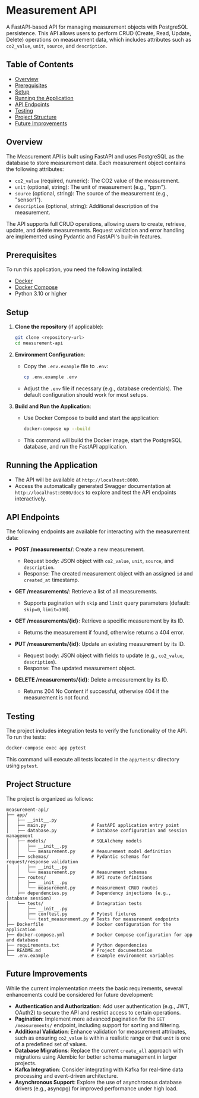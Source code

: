 # Measurement API

A FastAPI-based API for managing measurement objects with PostgreSQL persistence. This API allows users to perform CRUD (Create, Read, Update, Delete) operations on measurement data, which includes attributes such as `co2_value`, `unit`, `source`, and `description`.

## Table of Contents
- [Overview](#overview)
- [Prerequisites](#prerequisites)
- [Setup](#setup)
- [Running the Application](#running-the-application)
- [API Endpoints](#api-endpoints)
- [Testing](#testing)
- [Project Structure](#project-structure)
- [Future Improvements](#future-improvements)

## Overview
The Measurement API is built using FastAPI and uses PostgreSQL as the database to store measurement data. Each measurement object contains the following attributes:
- `co2_value` (required, numeric): The CO2 value of the measurement.
- `unit` (optional, string): The unit of measurement (e.g., "ppm").
- `source` (optional, string): The source of the measurement (e.g., "sensor1").
- `description` (optional, string): Additional description of the measurement.

The API supports full CRUD operations, allowing users to create, retrieve, update, and delete measurements. Request validation and error handling are implemented using Pydantic and FastAPI's built-in features.

## Prerequisites
To run this application, you need the following installed:
- [Docker](https://www.docker.com/get-started)
- [Docker Compose](https://docs.docker.com/compose/install/)
- Python 3.10 or higher

## Setup
1. **Clone the repository** (if applicable):
   ```bash
   git clone <repository-url>
   cd measurement-api
   ```

2. **Environment Configuration**:
   - Copy the `.env.example` file to `.env`:
     ```bash
     cp .env.example .env
     ```
   - Adjust the `.env` file if necessary (e.g., database credentials). The default configuration should work for most setups.

3. **Build and Run the Application**:
   - Use Docker Compose to build and start the application:
     ```bash
     docker-compose up --build
     ```
   - This command will build the Docker image, start the PostgreSQL database, and run the FastAPI application.

## Running the Application
- The API will be available at `http://localhost:8000`.
- Access the automatically generated Swagger documentation at `http://localhost:8000/docs` to explore and test the API endpoints interactively.

## API Endpoints
The following endpoints are available for interacting with the measurement data:

- **POST /measurements/**: Create a new measurement.
  - Request body: JSON object with `co2_value`, `unit`, `source`, and `description`.
  - Response: The created measurement object with an assigned `id` and `created_at` timestamp.

- **GET /measurements/**: Retrieve a list of all measurements.
  - Supports pagination with `skip` and `limit` query parameters (default: `skip=0`, `limit=100`).

- **GET /measurements/{id}**: Retrieve a specific measurement by its ID.
  - Returns the measurement if found, otherwise returns a 404 error.

- **PUT /measurements/{id}**: Update an existing measurement by its ID.
  - Request body: JSON object with fields to update (e.g., `co2_value`, `description`).
  - Response: The updated measurement object.

- **DELETE /measurements/{id}**: Delete a measurement by its ID.
  - Returns 204 No Content if successful, otherwise 404 if the measurement is not found.

## Testing
The project includes integration tests to verify the functionality of the API. To run the tests:
```bash
docker-compose exec app pytest
```
This command will execute all tests located in the `app/tests/` directory using `pytest`.

## Project Structure
The project is organized as follows:
```
measurement-api/
├── app/
│   ├── __init__.py
│   ├── main.py                 # FastAPI application entry point
│   ├── database.py             # Database configuration and session management
│   ├── models/                 # SQLAlchemy models
│   │   ├── __init__.py
│   │   └── measurement.py      # Measurement model definition
│   ├── schemas/                # Pydantic schemas for request/response validation
│   │   ├── __init__.py
│   │   └── measurement.py      # Measurement schemas
│   ├── routes/                 # API route definitions
│   │   ├── __init__.py
│   │   └── measurement.py      # Measurement CRUD routes
│   ├── dependencies.py         # Dependency injections (e.g., database session)
│   └── tests/                  # Integration tests
│       ├── __init__.py
│       ├── conftest.py         # Pytest fixtures
│       └── test_measurement.py # Tests for measurement endpoints
├── Dockerfile                  # Docker configuration for the application
├── docker-compose.yml          # Docker Compose configuration for app and database
├── requirements.txt            # Python dependencies
├── README.md                   # Project documentation
└── .env.example                # Example environment variables
```

## Future Improvements
While the current implementation meets the basic requirements, several enhancements could be considered for future development:
- **Authentication and Authorization**: Add user authentication (e.g., JWT, OAuth2) to secure the API and restrict access to certain operations.
- **Pagination**: Implement more advanced pagination for the `GET /measurements/` endpoint, including support for sorting and filtering.
- **Additional Validation**: Enhance validation for measurement attributes, such as ensuring `co2_value` is within a realistic range or that `unit` is one of a predefined set of values.
- **Database Migrations**: Replace the current `create_all` approach with migrations using Alembic for better schema management in larger projects.
- **Kafka Integration**: Consider integrating with Kafka for real-time data processing and event-driven architecture.
- **Asynchronous Support**: Explore the use of asynchronous database drivers (e.g., asyncpg) for improved performance under high load.

